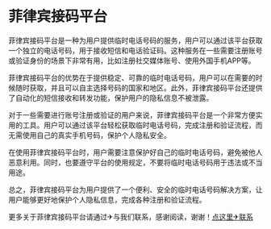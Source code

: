 # 菲律宾接码平台

菲律宾接码平台是一种为用户提供临时电话号码的服务，用户可以通过该平台获取一个独立的电话号码，用于接收短信和电话验证码。这种服务在一些需要注册账号或验证身份的场景下非常有用，比如注册社交媒体账号、使用外国手机APP等。

菲律宾接码平台的优势在于提供稳定、可靠的临时电话号码，用户可以在需要的时候随时获取，并且可以自主选择号码的国家和地区。此外，菲律宾接码平台还提供了自动化的短信接收和转发功能，保护用户的隐私信息不被泄露。

对于一些需要进行账号注册或验证的用户来说，菲律宾接码平台是一个非常方便实用的工具。用户可以通过该平台轻松获取临时电话号码，完成注册和验证流程，而无需使用自己的真实手机号码，保护个人隐私安全。

在使用菲律宾接码平台时，用户需要注意保护好自己的临时电话号码，避免被他人恶意利用。同时，也要遵守平台的使用规定，不要将临时电话号码用于违法或不当用途。

总之，菲律宾接码平台为用户提供了一个便利、安全的临时电话号码解决方案，让用户能够更好地保护个人隐私信息，完成各种注册和验证流程。

更多关于菲律宾接码平台请通过✈与我们联系，感谢阅读，谢谢！[点这里✈联系](https://b.k02.cc)